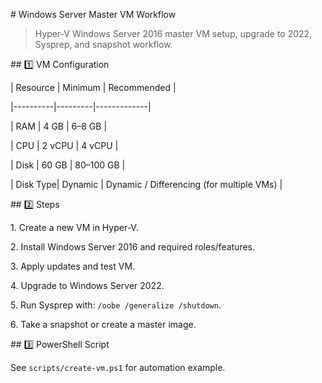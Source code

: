 \# Windows Server Master VM Workflow



> Hyper-V Windows Server 2016 master VM setup, upgrade to 2022, Sysprep, and snapshot workflow.



\## 1️⃣ VM Configuration



| Resource | Minimum | Recommended |

|----------|---------|-------------|

| RAM      | 4 GB    | 6–8 GB      |

| CPU      | 2 vCPU  | 4 vCPU      |

| Disk     | 60 GB   | 80–100 GB   |

| Disk Type| Dynamic | Dynamic / Differencing (for multiple VMs) |



\## 2️⃣ Steps



1\. Create a new VM in Hyper-V.

2\. Install Windows Server 2016 and required roles/features.

3\. Apply updates and test VM.

4\. Upgrade to Windows Server 2022.

5\. Run Sysprep with: `/oobe /generalize /shutdown`.

6\. Take a snapshot or create a master image.



\## 3️⃣ PowerShell Script



See `scripts/create-vm.ps1` for automation example.



